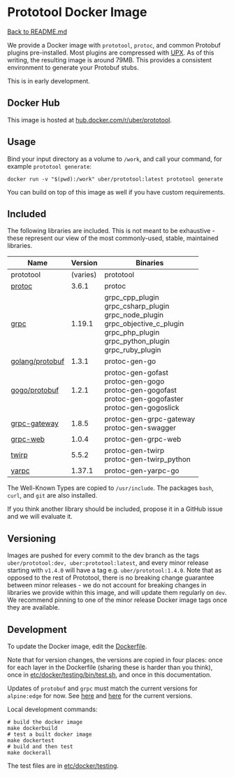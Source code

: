 # Prototool Docker Image

[Back to README.md](README.md)

We provide a Docker image with `prototool`, `protoc`, and common Protobuf plugins pre-installed.
Most plugins are compressed with [UPX](https://github.com/upx/upx). As of this writing, the resulting
image is around 79MB. This provides a consistent environment to generate your Protobuf stubs.

This is in early development.

## Docker Hub

This image is hosted at [hub.docker.com/r/uber/prototool](https://hub.docker.com/r/uber/prototool).

## Usage

Bind your input directory as a volume to `/work`, and call your command, for example `prototool generate`:

```
docker run -v "$(pwd):/work" uber/prototool:latest prototool generate
```

You can build on top of this image as well if you have custom requirements.

## Included

The following libraries are included. This is not meant to be exhaustive - these represent our view of the most
commonly-used, stable, maintained libraries.

| Name | Version | Binaries |
| --- | --- | --- |
| prototool | (varies) | prototool |
| [protoc] | 3.6.1 | protoc |
| [grpc] | 1.19.1 | grpc_cpp_plugin<br>grpc_csharp_plugin<br>grpc_node_plugin<br>grpc_objective_c_plugin<br>grpc_php_plugin<br>grpc_python_plugin<br>grpc_ruby_plugin |
| [golang/protobuf] | 1.3.1 | protoc-gen-go |
| [gogo/protobuf] | 1.2.1 | protoc-gen-gofast<br>protoc-gen-gogo<br>protoc-gen-gogofast<br>protoc-gen-gogofaster<br>protoc-gen-gogoslick |
| [grpc-gateway] | 1.8.5 | protoc-gen-grpc-gateway<br>protoc-gen-swagger |
| [grpc-web] | 1.0.4 | protoc-gen-grpc-web |
| [twirp] | 5.5.2 | protoc-gen-twirp<br>protoc-gen-twirp_python |
| [yarpc] | 1.37.1 | protoc-gen-yarpc-go |

The Well-Known Types are copied to `/usr/include`. The packages `bash`, `curl`, and `git` are also installed.

If you think another library should be included, propose it in a GitHub issue and we will evaluate it.

## Versioning

Images are pushed for every commit to the dev branch as the tags `uber/prototool:dev, uber:prototool:latest`, and
every minor release starting with `v1.4.0` will have a tag e.g. `uber/prototool:1.4.0`. Note that as opposed
to the rest of Prototool, there is no breaking change guarantee between minor releases - we do not account
for breaking changes in libraries we provide within this image, and will update them regularly on `dev`.
We recommend pinning to one of the minor release Docker image tags once they are available.

## Development

To update the Docker image, edit the [Dockerfile](../Dockerfile).

Note that for version changes, the versions are copied in four places: once for each layer in the
Dockerfile (sharing these is harder than you think), once in [etc/docker/testing/bin/test.sh](../etc/docker/testing/bin/test.sh),
and once in this documentation.

Updates of `protobuf` and `grpc` must match the current versions for `alpine:edge` for now. See [here](https://pkgs.alpinelinux.org/packages?name=protobuf&branch=edge&repo=main&arch=x86_64) and [here](https://pkgs.alpinelinux.org/packages?name=grpc&branch=edge&repo=testing&arch=x86_64) for the current versions.

Local development commands:

```
# build the docker image
make dockerbuild
# test a built docker image
make dockertest
# build and then test
make dockerall
```

The test files are in [etc/docker/testing](../etc/docker/testing).

[protoc]: https://github.com/protocolbuffers/protobuf
[grpc]: https://github.com/grpc/grpc
[golang/protobuf]: https://github.com/golang/protobuf
[gogo/protobuf]: https://github.com/gogo/protobuf
[grpc-gateway]: https://github.com/grpc-ecosystem/grpc-gateway
[grpc-web]: https://github.com/grpc/grpc-web
[twirp]: https://github.com/twitchtv/twirp
[yarpc]: https://github.com/yarpc/yarpc-go
